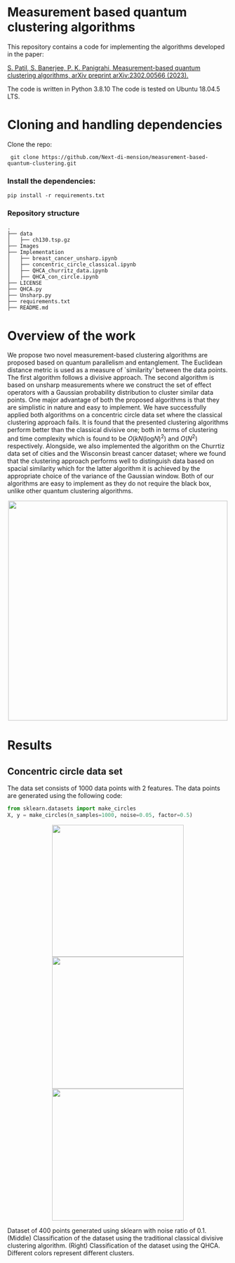 # Measurement based quantum clustering algorithms 
This repository contains a code for implementing the algorithms developed in the paper: 

[ S. Patil, S. Banerjee, P. K. Panigrahi, Measurement-based quantum clustering algorithms, arXiv preprint
arXiv:2302.00566 (2023).](https://arxiv.org/abs/2302.00566)

The code is written in Python 3.8.10 The code is tested on Ubuntu 18.04.5 LTS.
 


# Cloning and handling dependencies 
Clone the repo:
```
 git clone https://github.com/Next-di-mension/measurement-based-quantum-clustering.git
```
### Install the dependencies:
```
pip install -r requirements.txt
```
### Repository structure
```
.
├── data
│   ├── ch130.tsp.gz
├── Images
├── Implementation
│   ├── breast_cancer_unsharp.ipynb
│   ├── concentric_circle_classical.ipynb
│   ├── QHCA_churritz_data.ipynb
│   ├── QHCA_con_circle.ipynb
├── LICENSE
├── QHCA.py
├── Unsharp.py
├── requirements.txt
├── README.md

```

# Overview of the work 
We propose two novel measurement-based clustering algorithms are proposed based on quantum parallelism and entanglement. The Euclidean distance metric is used as a measure of `similarity' between the data points. The first algorithm follows a divisive approach. The second algorithm is based on unsharp measurements where we construct the set of effect operators with a Gaussian probability distribution to cluster similar data points. One major advantage of both the proposed algorithms is that they are simplistic in nature and easy to implement. We have successfully applied both algorithms on a concentric circle data set where the classical clustering approach fails. It is found that the presented clustering algorithms perform better than the classical divisive one; both in terms of clustering and time complexity which is found to be $O(kN(\text{log}N)^2)$ and $O(N^2)$ respectively. Alongside, we also implemented the algorithm on the Churrtiz data set of cities and the Wisconsin breast cancer dataset; where we found that the clustering approach performs well to distinguish data based on spacial similarity which for the latter algorithm it is achieved by the appropriate choice of the variance of the Gaussian window. Both of our algorithms are easy to implement as they do not require the black box, unlike other quantum clustering algorithms.

<div align="center">
    <img src="https://github.com/Next-di-mension/measurement-based-clustering/assets/98448938/29167b6f-27aa-4b34-aad1-126143dd7cec" width="500">
</div>





# Results
## Concentric circle data set
The data set consists of 1000 data points with 2 features. The data points are generated using the following code:
```python
from sklearn.datasets import make_circles
X, y = make_circles(n_samples=1000, noise=0.05, factor=0.5)
```


<div align="center">
    <img src="https://github.com/Next-di-mension/measurement-based-clustering/assets/98448938/694ebc87-f4c2-43d0-80b5-8aafad98157a" width="300">
    <img src="https://github.com/Next-di-mension/measurement-based-clustering/assets/98448938/c7409d17-514e-40c5-a962-375efe2a233e" width="300">
    <img src="https://github.com/Next-di-mension/measurement-based-clustering/assets/98448938/ee65c883-9063-4f6c-8527-731882e60b66" width="300">
</div>

Dataset of 400 points generated using sklearn with noise ratio of 0.1. (Middle) Classification of the dataset using the traditional classical divisive clustering algorithm. (Right) Classification of the dataset using the QHCA. Different colors represent different clusters. 








